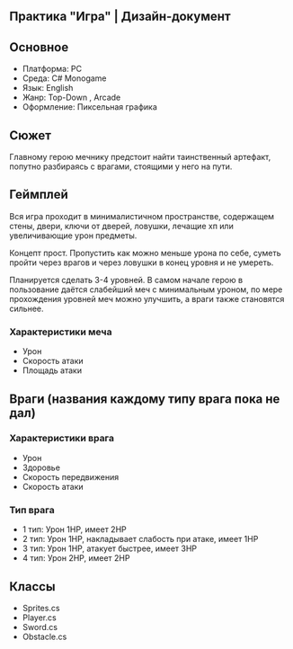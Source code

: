 ## Практика "Игра" | Дизайн-документ

## Основное
- Платформа: PC
- Среда: C# Monogame
- Язык: English
- Жанр: Top-Down , Arcade 
- Оформление: Пиксельная графика

## Сюжет
Главному герою мечнику предстоит найти таинственный артефакт, попутно разбираясь с врагами, стоящими у него на пути.

## Геймплей
Вся игра проходит в минималистичном пространстве, содержащем стены, двери, ключи от дверей, ловушки, лечащие хп или увеличивающие урон предметы.

Концепт прост. Пропустить как можно меньше урона по себе, суметь пройти через врагов и через ловушки в конец уровня и не умереть.

Планируется сделать 3-4 уровней. В самом начале герою в пользование даётся слабейший меч с минимальным уроном, 
по мере прохождения уровней меч можно улучшить, а враги также становятся сильнее.

### Характеристики меча
- Урон
- Скорость атаки
- Площадь атаки


## Враги (названия каждому типу врага пока не дал)

### Характеристики врага
- Урон
- Здоровье
- Скорость передвижения
- Скорость атаки

### Тип врага
 + 1 тип: Урон 1HP, имеет 2HP
 + 2 тип: Урон 1HP, накладывает слабость при атаке, имеет 1HP
 + 3 тип: Урон 1HP, атакует быстрее, имеет 3HP
 + 4 тип: Урон 2HP, имеет 2HP

## Классы
- Sprites.cs
- Player.cs
- Sword.cs
- Obstacle.cs


